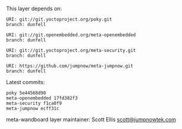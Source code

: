 This layer depends on:

    URI: git://git.yoctoproject.org/poky.git
    branch: dunfell

    URI: git://git.openembedded.org/meta-openembedded
    branch: dunfell

    URI: git://git.yoctoproject.org/meta-security.git
    branch: dunfell

    URI: https://github.com/jumpnow/meta-jumpnow.git
    branch: dunfell

Latest commits:

    poky 5e44568d90
    meta-openembedded 17fd382f3
    meta-security f1ca0f9
    meta-jumpnow ecff31c

meta-wandboard layer maintainer: Scott Ellis <scott@jumpnowtek.com>
